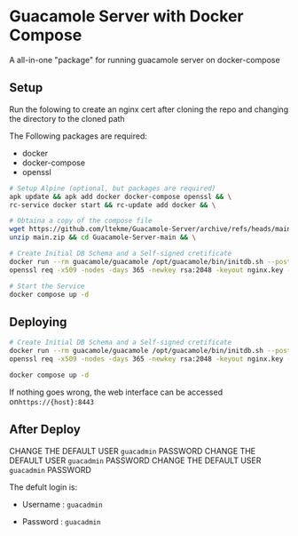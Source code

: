# Guacamole Server with Docker Compose

A all-in-one "package" for running guacamole server on docker-compose

## Setup 

Run the folowing to create an nginx cert after cloning the repo and changing the directory to the cloned path

The Following packages are required:
- docker
- docker-compose
- openssl

```sh
# Setup Alpine (optional, but packages are required)
apk update && apk add docker docker-compose openssl && \
rc-service docker start && rc-update add docker && \

# Obtaina a copy of the compose file
wget https://github.com/ltekme/Guacamole-Server/archive/refs/heads/main.zip && \
unzip main.zip && cd Guacamole-Server-main && \

# Create Initial DB Schema and a Self-signed cretificate 
docker run --rm guacamole/guacamole /opt/guacamole/bin/initdb.sh --postgresql > initdb.sql && \
openssl req -x509 -nodes -days 365 -newkey rsa:2048 -keyout nginx.key -out nginx.crt -subj "/O=GuacamoleServer" && \

# Start the Service
docker compose up -d
```

## Deploying

```sh
# Create Initial DB Schema and a Self-signed cretificate 
docker run --rm guacamole/guacamole /opt/guacamole/bin/initdb.sh --postgresql > initdb.sql && \
openssl req -x509 -nodes -days 365 -newkey rsa:2048 -keyout nginx.key -out nginx.crt -subj "/O=GuacamoleServer" && \

docker compose up -d
```

If nothing goes wrong, the web interface can be accessed on`https://{host}:8443`

## After Deploy

CHANGE THE DEFAULT USER `guacadmin` PASSWORD
CHANGE THE DEFAULT USER `guacadmin` PASSWORD
CHANGE THE DEFAULT USER `guacadmin` PASSWORD

The defult login is:

- Username : `guacadmin`

- Password : `guacadmin`

